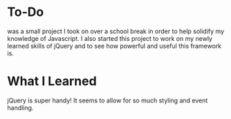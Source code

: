 # To-Do
was a small project I took on over a school break in order to help solidify my knowledge of Javascript. I also started this project to work on my newly learned skills of jQuery and to see how powerful and useful this framework is.

# What I Learned
jQuery is super handy! It seems to allow for so much styling and event handling.
